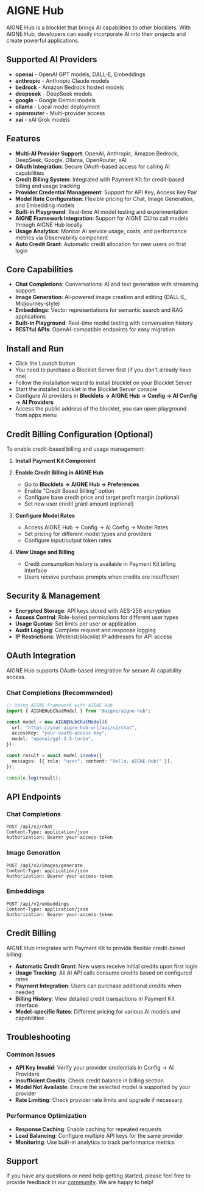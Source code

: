 # AIGNE Hub

AIGNE Hub is a blocklet that brings AI capabilities to other blocklets. With AIGNE Hub, developers can easily incorporate AI into their projects and create powerful applications.

## Supported AI Providers

- **openai** - OpenAI GPT models, DALL-E, Embeddings
- **anthropic** - Anthropic Claude models 
- **bedrock** - Amazon Bedrock hosted models
- **deepseek** - DeepSeek models
- **google** - Google Gemini models
- **ollama** - Local model deployment
- **openrouter** - Multi-provider access
- **xai** - xAI Grok models

## Features

- **Multi-AI Provider Support**: OpenAI, Anthropic, Amazon Bedrock, DeepSeek, Google, Ollama, OpenRouter, xAI
- **OAuth Integration**: Secure OAuth-based access for calling AI capabilities
- **Credit Billing System**: Integrated with Payment Kit for credit-based billing and usage tracking
- **Provider Credential Management**: Support for API Key, Access Key Pair
- **Model Rate Configuration**: Flexible pricing for Chat, Image Generation, and Embedding models
- **Built-in Playground**: Real-time AI model testing and experimentation
- **AIGNE Framework Integration**: Support for AIGNE CLI to call models through AIGNE Hub locally
- **Usage Analytics**: Monitor AI service usage, costs, and performance metrics via Observability component
- **Auto Credit Grant**: Automatic credit allocation for new users on first login

## Core Capabilities

- **Chat Completions**: Conversational AI and text generation with streaming support
- **Image Generation**: AI-powered image creation and editing (DALL-E, Midjourney-style)
- **Embeddings**: Vector representations for semantic search and RAG applications
- **Built-in Playground**: Real-time model testing with conversation history
- **RESTful APIs**: OpenAI-compatible endpoints for easy migration

## Install and Run

- Click the Launch button
- You need to purchase a Blocklet Server first (if you don't already have one)
- Follow the installation wizard to install blocklet on your Blocklet Server
- Start the installed blocklet in the Blocklet Server console
- Configure AI providers in **Blocklets -> AIGNE Hub -> Config → AI Config → AI Providers**
- Access the public address of the blocklet, you can open playground from apps menu

## Credit Billing Configuration (Optional)

To enable credit-based billing and usage management:

1. **Install Payment Kit Component**

2. **Enable Credit Billing in AIGNE Hub**
   - Go to **Blocklets → AIGNE Hub → Preferences**
   - Enable "Credit Based Billing" option
   - Configure base credit price and target profit margin (optional)
   - Set new user credit grant amount (optional)

3. **Configure Model Rates**
   - Access AIGNE Hub → Config → AI Config → Model Rates
   - Set pricing for different model types and providers
   - Configure input/output token rates

4. **View Usage and Billing**
   - Credit consumption history is available in Payment Kit billing interface
   - Users receive purchase prompts when credits are insufficient

## Security & Management

- **Encrypted Storage**: API keys stored with AES-256 encryption
- **Access Control**: Role-based permissions for different user types
- **Usage Quotas**: Set limits per user or application
- **Audit Logging**: Complete request and response logging
- **IP Restrictions**: Whitelist/blacklist IP addresses for API access

## OAuth Integration

AIGNE Hub supports OAuth-based integration for secure AI capability access.

### Chat Completions (Recommended)

```ts
// Using AIGNE Framework with AIGNE Hub
import { AIGNEHubChatModel } from "@aigne/aigne-hub";

const model = new AIGNEHubChatModel({
  url: "https://your-aigne-hub-url/api/v2/chat",
  accessKey: "your-oauth-access-key", 
  model: "openai/gpt-3.5-turbo",
});

const result = await model.invoke({
  messages: [{ role: "user", content: "Hello, AIGNE Hub!" }],
});

console.log(result);
```

## API Endpoints

### Chat Completions
```
POST /api/v2/chat
Content-Type: application/json
Authorization: Bearer your-access-token
```

### Image Generation
```
POST /api/v2/images/generate
Content-Type: application/json
Authorization: Bearer your-access-token
```

### Embeddings
```
POST /api/v2/embeddings
Content-Type: application/json
Authorization: Bearer your-access-token
```

## Credit Billing

AIGNE Hub integrates with Payment Kit to provide flexible credit-based billing:

- **Automatic Credit Grant**: New users receive initial credits upon first login
- **Usage Tracking**: All AI API calls consume credits based on configured rates
- **Payment Integration**: Users can purchase additional credits when needed
- **Billing History**: View detailed credit transactions in Payment Kit interface
- **Model-specific Rates**: Different pricing for various AI models and capabilities

## Troubleshooting

### Common Issues

- **API Key Invalid**: Verify your provider credentials in Config → AI Providers
- **Insufficient Credits**: Check credit balance in billing section
- **Model Not Available**: Ensure the selected model is supported by your provider
- **Rate Limiting**: Check provider rate limits and upgrade if necessary

### Performance Optimization

- **Response Caching**: Enable caching for repeated requests
- **Load Balancing**: Configure multiple API keys for the same provider
- **Monitoring**: Use built-in analytics to track performance metrics

## Support

If you have any questions or need help getting started, please feel free to provide feedback in our [community](https://community.arcblock.io/discussions/boards/aigne). We are happy to help!
